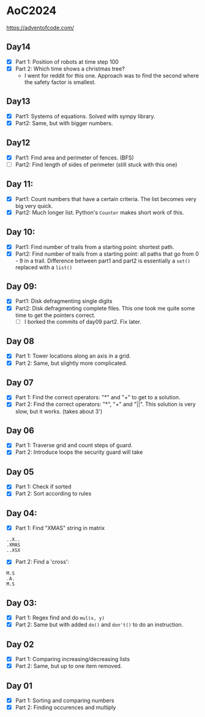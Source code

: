 # AoC2024

https://adventofcode.com/

## Day14
- [x] Part 1: Position of robots at time step 100
- [x] Part 2: Which time shows a christmas tree?
  - I went for reddit for this one. Approach was to find the second where the safety factor is smallest.

## Day13
- [x] Part1: Systems of equations. Solved with sympy library.
- [x] Part2: Same, but with bigger numbers.

## Day12
- [x] Part1: Find area and perimeter of fences. (BFS)
- [ ] Part2: Find length of sides of perimeter (still stuck with this one)

## Day 11: 
- [x] Part1: Count numbers that have a certain criteria. The list becomes very big very quick.
- [x] Part2: Much longer list. Python's `Counter` makes short work of this.

## Day 10: 
- [x] Part1: Find number of trails from a starting point: shortest path.
- [x] Part2: Find number of trails from a starting point: all paths that go from 0 - 9 in a trail. Difference between part1 and part2 is essentially a `set()` replaced with a `list()`

## Day 09:
- [x] Part1: Disk defragmenting single digits
- [x] Part2: Disk defragmenting complete files. This one took me quite some time to get the pointers correct. 
    - [ ] I borked the commits of day09 part2. Fix later.

## Day 08
- [x] Part 1: Tower locations along an axis in a grid.
- [x] Part 2: Same, but slightly more complicated.

## Day 07
- [x] Part 1: Find the correct operators: "*" and "+" to get to a solution.
- [x] Part 2: Find the correct operators: "*", "+" and "||". This solution is very slow, but it works. (takes about 3')

## Day 06
- [x] Part 1: Traverse grid and count steps of guard.
- [x] Part 2: Introduce loops the security guard will take

## Day 05
- [x] Part 1: Check if sorted
- [x] Part 2: Sort according to rules

## Day 04:
- [x] Part 1: Find "XMAS" string in matrix
```text
..X..
.XMAS
..XSX
```
- [x] Part 2: Find a 'cross':

```text
M.S
.A.
M.S
```

## Day 03:
- [x] Part 1: Regex find and do `mul(x, y)` 
- [x] Part 2: Same but with added `do()` and `don't()` to do an instruction.

## Day 02
- [x] Part 1: Comparing increasing/decreasing lists
- [x] Part 2: Same, but up to one item removed.

## Day 01
- [x] Part 1: Sorting and comparing numbers
- [x] Part 2: Finding occurences and multiply

